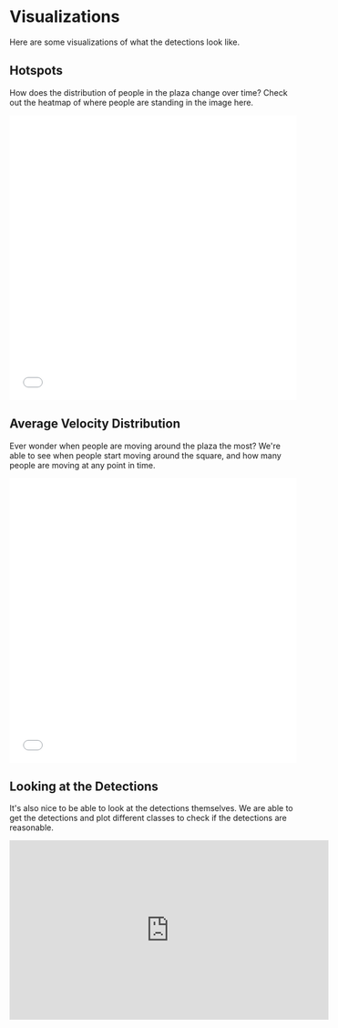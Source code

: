 # Visualizations

Here are some visualizations of what the detections look like.

## Hotspots

How does the distribution of people in the plaza change over time?
Check out the heatmap of where people are standing in the image here.

<link rel="stylesheet" href="https://cdn.pydata.org/bokeh/release/bokeh-0.12.3.min.css" type="text/css" />
        
<script type="text/javascript" src="https://cdn.pydata.org/bokeh/release/bokeh-0.12.3.min.js"></script>

<iframe src="locations.html"
        sandbox="allow-same-origin allow-scripts"
        width="100%"
        height="500"
        scrolling="no"
        seamless="seamless"
        frameborder="0">
</iframe>

## Average Velocity Distribution

Ever wonder when people are moving around the plaza the most?
We're able to see when people start moving around the square, and how many
people are moving at any point in time.

<iframe src="synthetic_velocities.html"
    sandbox="allow-same-origin allow-scripts"
    width="100%"
    height="500"
    scrolling="no"
    seamless="seamless"
    frameborder="0">
</iframe>

## Looking at the Detections

It's also nice to be able to look at the detections themselves.
We are able to get the detections and plot different classes to check if the
detections are reasonable.

<iframe width="560" height="315" src="https://www.youtube.com/embed/Q-dZt2IdMKg" frameborder="0" allow="accelerometer; autoplay; encrypted-media; gyroscope; picture-in-picture" allowfullscreen></iframe>
